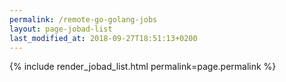 ```yaml
---
permalink: /remote-go-golang-jobs
layout: page-jobad-list
last_modified_at: 2018-09-27T18:51:13+0200
---
```

{% include render_jobad_list.html permalink=page.permalink %}
